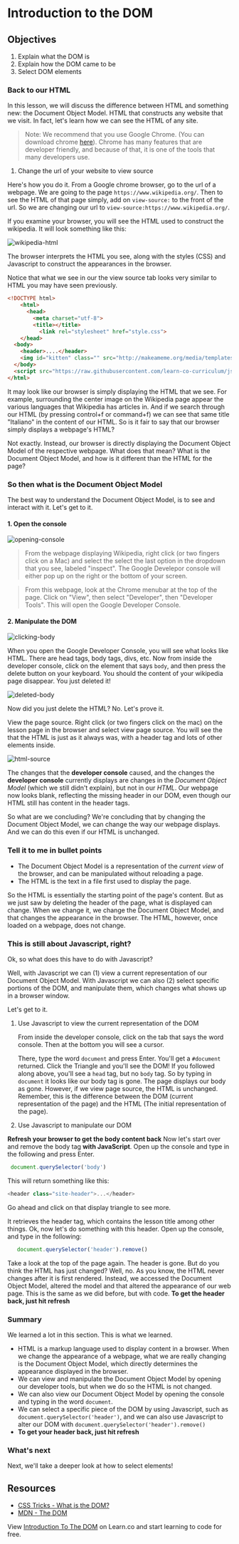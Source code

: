 # Introduction to the DOM

## Objectives

1. Explain what the DOM is
2. Explain how the DOM came to be
3. Select DOM elements

### Back to our HTML

In this lesson, we will discuss the difference between HTML and something new: the Document Object Model. HTML that constructs any website that we visit. In fact, let's learn how we can see the HTML of any site.

> Note: We recommend that you use Google Chrome.  (You can download chrome [here](https://www.google.com/chrome/browser/desktop/index.html)). Chrome has many features that are developer friendly, and because of that, it is one of the tools that many developers use.

1. Change the url of your website to view source

Here's how you do it. From a Google chrome browser, go to the url of a webpage.  We are going to the page `https://www.wikipedia.org/`.  Then to see the HTML of that page simply, add on `view-source:` to the front of the url.  So we are changing our url to `view-source:https://www.wikipedia.org/`.

If you examine your browser, you will see the HTML used to construct the wikipedia.  It will look something like this:

![wikipedia-html](./wikipedia-html.png)

The browser interprets the HTML you see, along with the styles (CSS) and Javascript to construct the appearances in the browser.  

Notice that what we see in our the view source tab looks very similar to HTML you may have seen previously.

```html
<!DOCTYPE html>
	<html>
	  <head>
	    <meta charset="utf-8">
	    <title></title>
	      <link rel="stylesheet" href="style.css">
  	</head>
  <body>
    <header>....</header>
    <img id="kitten" class="" src="http://makeameme.org/media/templates/120/grumpy_cat.jpg" alt="" width="120" height="120">
  </body>
  <script src="https://raw.githubusercontent.com/learn-co-curriculum/js-and-the-web/master/spin.js" charset="utf-8"></script>
</html>

```

It may look like our browser is simply displaying the HTML that we see.  For example, surrounding the center image on the Wikipedia page appear the various languages that Wikipedia has articles in.  And if we search through our HTML (by pressing control+f or command+f) we can see that same title "Italiano" in the content of our HTML.  So is it fair to say that our browser simply displays a webpage's HTML?   

Not exactly.  Instead, our browser is directly displaying the Document Object Model of the respective webpage. What does that mean?  What is the Document Object Model, and how is it different than the HTML for the page?

### So then what is the Document Object Model

The best way to understand the Document Object Model, is to see and interact with it. Let's get to it.

#### 1. Open the console

![opening-console](opening-console.gif)

> From the webpage displaying Wikipedia, right click (or two fingers click on a Mac) and select the select the last option in the dropdown that you see, labeled "inspect".  The Google Develepor console will either pop up on the right or the bottom of your screen.

> From this webpage, look at the Chrome menubar at the top of the page. Click on "View", then select "Developer", then "Developer Tools". This will open the Google Developer Console.

#### 2. Manipulate the DOM

![clicking-body](./clicking-body.png)


When you open the Google Developer Console, you will see what looks like HTML. There are head tags, body tags, divs, etc. Now from inside the developer console, click on the element that says `body`, and then press the delete button on your keyboard. You should the content of your wikipedia page disappear. You just deleted it!

![deleted-body](./deleted-wiki.png)

Now did you just delete the HTML? No. Let's prove it.

View the page source. Right click (or two fingers click on the mac) on the lesson page in the browser and select view page source.  You will see the that the HTML is just as it always was, with a header tag and lots of other elements inside.  

![html-source](./wikipedia-html.png)

The changes that the **developer console** caused, and the changes the **developer console** currently displays are changes in the *Document Object Model* (which we still didn't explain), but not in our *HTML*. Our webpage now looks blank, reflecting the missing header in our DOM, even though our HTML still has content in the header tags.  

So what are we concluding? We're concluding that by changing the Document Object Model, we can change the way our webpage displays. And we can do this even if our HTML is unchanged.  

### Tell it to me in bullet points

  * The Document Object Model is a representation of the *current view* of the browser, and can be manipulated without reloading a page.  
  * The HTML is the text in a file first used to display the page.

So the HTML is essentially the starting point of the page's content. But as we just saw by deleting the header of the page, what is displayed can change. When we change it, we change the Document Object Model, and that changes the appearance in the browser. The HTML, however, once loaded on a webpage, does not change.  

### This is still about Javascript, right?

Ok, so what does this have to do with Javascript?  

Well, with Javascript we can (1) view a current representation of our Document Object Model. With Javascript we can also (2) select specific portions of the DOM, and manipulate them, which changes what shows up in a browser window.

Let's get to it.

1. Use Javascript to view the current representation of the DOM

	From inside the developer console, click on the tab that says the word console. Then at the bottom you will see a cursor.  

	There, type the word `document` and press Enter. You'll get a `#document` returned. Click the Triangle and you'll see the DOM! If you followed along above, you'll see a `head` tag, but no `body` tag. So by typing in `document` it looks like our body tag is gone. The page displays our body as gone. However, if we view page source, the HTML is unchanged. Remember, this is the difference between the DOM (current representation of the page) and the HTML (The initial representation of the page).

2. Use Javascript to manipulate our DOM

**Refresh your browser to get the body content back** Now let's start over and remove the body tag **with JavaScript**. Open up the console and type in the following and press Enter.

  ```javascript
   document.querySelector('body')
  ```

This will return something like this: 

```js
<header class="site-header">...</header>
```

Go ahead and click on that display triangle to see more.

It retrieves the header tag, which contains the lesson title among other things. Ok, now let's do something with this header. Open up the console, and type in the following:

```javascript
   document.querySelector('header').remove()
```

Take a look at the top of the page again. The header is gone. But do you think the HTML has just changed? Well, no. As you know, the HTML never changes after it is first rendered. Instead, we accessed the Document Object Model, altered the model and that altered the appearance of our web page. This is the same as we did before, but with code. **To get the header back, just hit refresh**

### Summary

We learned a lot in this section. This is what we learned.  

* HTML is a markup language used to display content in a browser. When we change the appearance of a webpage, what we are really changing is the Document Object Model, which directly determines the appearance displayed in the browser.  
* We can view and manipulate the Document Object Model by opening our developer tools, but when we do so the HTML is not changed.  
* We can also view our Document Object Model by opening the console and typing in the word `document`.
* We can select a specific piece of the DOM by using Javascript, such as `document.querySelector('header')`, and we can also use Javascript to alter our DOM with `document.querySelector('header').remove()`
* **To get your header back, just hit refresh**


### What's next

Next, we'll take a deeper look at how to select elements!

## Resources

- [CSS Tricks - What is the DOM?](https://css-tricks.com/dom/)
- [MDN - The DOM](https://developer.mozilla.org/en-US/docs/Web/API/Document_Object_Model/Introduction)

<p class='util--hide'>View <a href='https://learn.co/lessons/introduction-to-the-dom'>Introduction To The DOM</a> on Learn.co and start learning to code for free.</p>
